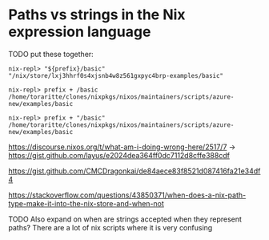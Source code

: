# Paths vs strings in the Nix expression language

TODO put these together:

```text
nix-repl> "${prefix}/basic"
"/nix/store/lxj3hhrf0s4xjsnb4w8z561gxpyc4brp-examples/basic"

nix-repl> prefix + /basic
/home/toraritte/clones/nixpkgs/nixos/maintainers/scripts/azure-new/examples/basic

nix-repl> prefix + "/basic"
/home/toraritte/clones/nixpkgs/nixos/maintainers/scripts/azure-new/examples/basic
```

https://discourse.nixos.org/t/what-am-i-doing-wrong-here/2517/7
-> https://gist.github.com/layus/e2024dea364ff0dc7112d8cffe388cdf

https://gist.github.com/CMCDragonkai/de84aece83f8521d087416fa21e34df4

https://stackoverflow.com/questions/43850371/when-does-a-nix-path-type-make-it-into-the-nix-store-and-when-not

TODO Also expand on when are strings accepted when they represent paths? There are a lot of nix scripts where it is very confusing
